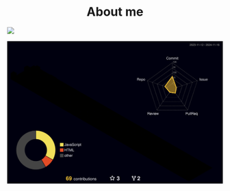 <h1 align="center" >About me</h1>
<IMG SRC="https://media1.tenor.com/m/KTEUx4mvGskAAAAd/adventure-time-finn.gif)">

![](./profile-3d-contrib/profile-night-rainbow.svg)



